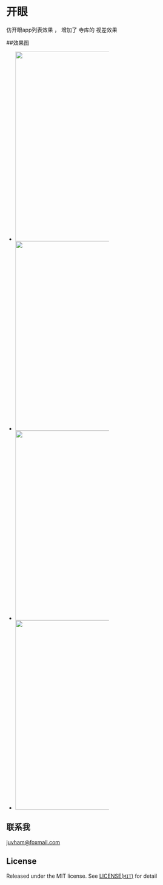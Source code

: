# 开眼

仿开眼app列表效果 ，
增加了 寺库的 视差效果

##效果图

<ul style="width:100%;overflow:hidden;">
    <li style="float:left;margin-right:2%;width:49%;height:500;">
        <a>
            <img src="http://code.cocoachina.com/uploads/attachments/20160122/129297/dd9dd391527a23873e0d005dba4135b9.gif" height="500">
        </a>
    </li>
    <li style="float:left;margin-right:2%;width:49%;height:500;">
        <a>
            <img src="http://code.cocoachina.com/uploads/attachments/20160122/129297/72d468015d45c593a83231ce3ade7468.gif" height="500">
        </a>
    </li>
    <li style="float:left;margin-right:2%;width:49%;height:500;">
        <a>
            <img src="http://code.cocoachina.com/uploads/attachments/20160122/129297/625f0518744ef301b440abe6a03f8822.gif" height="500">
        </a>
    </li>
   <li style="float:left;margin-right:2%;width:49%;height:500;">
        <a>
            <img src="http://code.cocoachina.com/uploads/attachments/20160122/129297/b3035cbd5b74d7e1365d040ed486873f.gif" height="500">
        </a>
    </li>
</ul>

## 联系我

juvham@foxmail.com

## License

Released under the MIT license. See [LICENSE(`MIT`)](https://github.com/juvham/OneMoreThing/blob/master/LICENSE "MIT License") for detail
